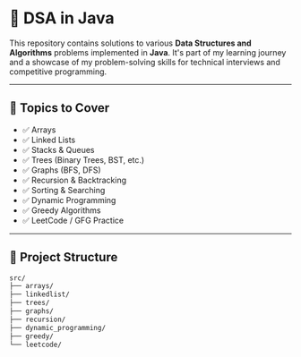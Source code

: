 # 🧠 DSA in Java

This repository contains solutions to various **Data Structures and Algorithms** problems implemented in **Java**. It's part of my learning journey and a showcase of my problem-solving skills for technical interviews and competitive programming.

---

## 📂 Topics to Cover

- ✅ Arrays
- ✅ Linked Lists
- ✅ Stacks & Queues
- ✅ Trees (Binary Trees, BST, etc.)
- ✅ Graphs (BFS, DFS)
- ✅ Recursion & Backtracking
- ✅ Sorting & Searching
- ✅ Dynamic Programming
- ✅ Greedy Algorithms
- ✅ LeetCode / GFG Practice

---

## 📁 Project Structure

```bash
src/
├── arrays/
├── linkedlist/
├── trees/
├── graphs/
├── recursion/
├── dynamic_programming/
├── greedy/
└── leetcode/
